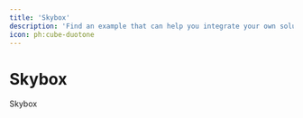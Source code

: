 ```yaml
---
title: 'Skybox'
description: 'Find an example that can help you integrate your own solution.'
icon: ph:cube-duotone
---
```



# Skybox

Skybox
